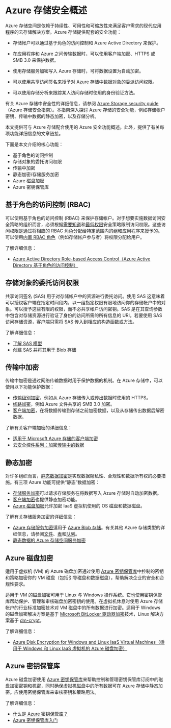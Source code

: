 <properties
   pageTitle="Azure 存储安全概述 | Microsoft Azure"
   description=" Azure 存储空间是依赖于持续性、可用性和可缩放性来满足客户需求的现代应用程序的云存储解决方案。本文提供可与 Azure 存储配合使用的核心 Azure 安全功能概述。"
   services="security"
   documentationCenter="na"
   authors="TerryLanfear"
   manager="MBaldwin"
   editor="TomSh"/>  


<tags
   ms.service="security"
   ms.devlang="na"
   ms.topic="article"
   ms.tgt_pltfrm="na"
   ms.workload="na"
   ms.date="09/16/2016"
   wacn.date="10/31/2016"
   ms.author="terrylan"/>  


# Azure 存储安全概述

Azure 存储空间是依赖于持续性、可用性和可缩放性来满足客户需求的现代应用程序的云存储解决方案。Azure 存储提供配套的安全功能：

- 存储帐户可以通过基于角色的访问控制和 Azure Active Directory 来保护。
- 在应用程序和 Azure 之间传输数据时，可以使用客户端加密、HTTPS 或 SMB 3.0 来保护数据。
- 使用存储服务加密写入 Azure 存储时，可将数据设置为自动加密。

- 可以使用共享访问签名来授予对 Azure 存储中数据对象的委派访问权限。
- 可以使用存储分析来跟踪某人访问存储时使用的身份验证方法。

有关 Azure 存储中安全性的详细信息，请参阅 [Azure Storage security guide](../storage/storage-security-guide.md)（Azure 存储安全指南）。本指南深入探讨 Azure 存储的安全功能，例如存储帐户密钥、传输中数据的静态加密，以及存储分析。

本文提供可与 Azure 存储配合使用的 Azure 安全功能概述。此外，提供了有关每项功能详细信息的文章链接。

下面是本文介绍的核心功能：

- 基于角色的访问控制
- 存储对象的委托访问权限
- 传输中加密
- 静态加密/存储服务加密
- Azure 磁盘加密
- Azure 密钥保管库

## 基于角色的访问控制 (RBAC)

可以使用基于角色的访问控制 (RBAC) 来保护存储帐户。对于想要实施数据访问安全策略的组织而言，必须根据[需要知道](https://en.wikipedia.org/wiki/Need_to_know)和[最低权限](https://en.wikipedia.org/wiki/Principle_of_least_privilege)安全策略限制访问权限。这些访问权限是通过将相应的 RBAC 角色分配给特定范围内的组和应用程序来授予的。可以使用[内置 RBAC 角色](../active-directory/role-based-access-built-in-roles.md)（例如存储帐户参与者）将权限分配给用户。

了解详细信息：

- [Azure Active Directory Role-based Access Control（Azure Active Directory 基于角色的访问控制）](../active-directory/role-based-access-control-configure.md)

## 存储对象的委托访问权限

共享访问签名 (SAS) 用于对存储帐户中的资源进行委托访问。使用 SAS 这意味着可以授权客户端在指定时间段内，以一组指定权限有限地访问你的存储帐户中的对象。可以授予这些有限的权限，而不必共享帐户访问密钥。SAS 是在其查询参数中包含对存储资源进行验证了身份的访问所需的所有信息的 URI。若要使用 SAS 访问存储资源，客户端只需将 SAS 传入到相应的构造函数或方法。

了解详细信息：

- [了解 SAS 模型](../storage/storage-dotnet-shared-access-signature-part-1.md)
- [创建 SAS 并将其用于 Blob 存储](../storage/storage-dotnet-shared-access-signature-part-2.md)

## 传输中加密
传输中加密是通过网络传输数据时用于保护数据的机制。在 Azure 存储中，可以使用以下功能保护数据：

- [传输级别加密](../storage/storage-security-guide.md#encryption-in-transit)，例如从 Azure 存储传入或传出数据时使用的 HTTPS。
- [线路加密](../storage/storage-security-guide.md#using-encryption-during-transit-with-azure-file-shares)，例如 Azure 文件共享的 SMB 3.0 加密。
- [客户端加密](../storage/storage-security-guide.md#using-client-side-encryption-to-secure-data-that-you-send-to-storage)，在将数据传输到存储之前加密数据，以及从存储传出数据后解密数据。

了解有关客户端加密的详细信息：

- [适用于 Microsoft Azure 存储的客户端加密](https://blogs.msdn.microsoft.com/windowsazurestorage/2015/04/28/client-side-encryption-for-microsoft-azure-storage-preview/)
- [云安全控件系列：加密传输中的数据](http://blogs.microsoft.com/cybertrust/2015/08/10/cloud-security-controls-series-encrypting-data-in-transit/)

## 静态加密

对许多组织而言，[静态数据加密](https://blogs.microsoft.com/cybertrust/2015/09/10/cloud-security-controls-series-encrypting-data-at-rest/)是实现数据隐私性、合规性和数据所有权的必要措施。有三项 Azure 功能可提供“静态”数据加密：

- [存储服务加密](../storage/storage-security-guide.md#encryption-at-rest)可以请求存储服务在将数据写入 Azure 存储时自动加密数据。
- [客户端加密](../storage/storage-security-guide.md#client-side-encryption)也提供静态加密功能。
- [Azure 磁盘加密](../storage/storage-security-guide.md#using-azure-disk-encryption-to-encrypt-disks-used-by-your-virtual-machines)允许加密 IaaS 虚拟机使用的 OS 磁盘和数据磁盘。

了解有关存储服务加密的详细信息：

- [Azure 存储服务加密](./storage/)适用于 [Azure Blob 存储](https://www.azure.cn/documentation/articles/storage-introduction/)。有关其他 Azure 存储类型的详细信息，请参阅[文件](https://www.azure.cn/zh-cn/documentation/articles/storage-dotnet-how-to-use-files/)、[表](https://www.azure.cn/zh-cn/documentation/articles/storage-dotnet-how-to-use-files/)和[队列](https://www.azure.cn/zh-cn/documentation/articles/storage-dotnet-how-to-use-queues/)。
- [静态数据的 Azure 存储空间服务加密](../storage/storage-service-encryption.md)

## Azure 磁盘加密

适用于虚拟机 (VM) 的 Azure 磁盘加密通过使用 [Azure 密钥保管库](https://www.azure.cn/home/features/key-vault/)中控制的密钥和策略加密你的 VM 磁盘（包括引导磁盘和数据磁盘），帮助解决企业的安全和合规性要求。

适用于 VM 的磁盘加密可用于 Linux 与 Windows 操作系统。它也使用密钥保管库帮助保护、管理和审核磁盘加密密钥的使用。在虚拟机休息时使用 Azure 存储帐户的行业标准加密技术对 VM 磁盘中的所有数据进行加密。适用于 Windows 的磁盘加密解决方案是基于 [Microsoft BitLocker 驱动器加密](https://technet.microsoft.com/library/cc732774.aspx)技术，Linux 解决方案基于 [dm-crypt](https://en.wikipedia.org/wiki/Dm-crypt)。

了解详细信息：

- [Azure Disk Encryption for Windows and Linux IaaS Virtual Machines（适用于 Windows 和 Linux IaaS 虚拟机的 Azure 磁盘加密）](https://gallery.technet.microsoft.com/Azure-Disk-Encryption-for-a0018eb0)

## Azure 密钥保管库

Azure 磁盘加密使用 [Azure 密钥保管库](https://www.azure.cn/home/features/key-vault/)来帮助控制和管理密钥保管库订阅中的磁盘加密密钥和机密，同时确保虚拟机磁盘中的所有数据可在 Azure 存储中静态加密。应使用密钥保管库来审核密钥和策略用法。

了解详细信息：

- [什么是 Azure 密钥保管库？](../key-vault/key-vault-whatis.md)
- [Azure 密钥保管库入门](../key-vault/key-vault-get-started.md)

<!---HONumber=Mooncake_1024_2016-->